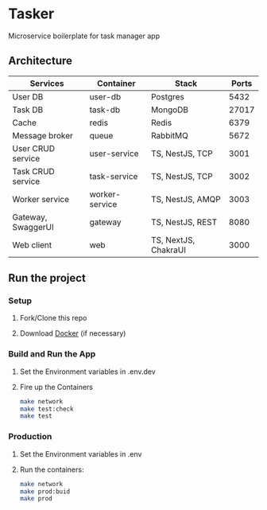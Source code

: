 # Tasker

Microservice boilerplate for task manager app

## Architecture

| Services            | Container       | Stack                    | Ports |
| ------------------- | ----------------| ------------------------ | ----- |
| User DB             | user-db         | Postgres                 | 5432  |
| Task DB             | task-db         | MongoDB                  | 27017 |
| Cache               | redis           | Redis                    | 6379  |
| Message broker      | queue           | RabbitMQ                 | 5672  |
| User CRUD service   | user-service    | TS, NestJS, TCP          | 3001  |
| Task CRUD service   | task-service    | TS, NestJS, TCP          | 3002  |
| Worker service      | worker-service  | TS, NestJS, AMQP         | 3003  |
| Gateway, SwaggerUI  | gateway         | TS, NestJS, REST         | 8080  |
| Web client          | web             | TS, NextJS, ChakraUI     | 3000  |

## Run the project

### Setup

1. Fork/Clone this repo

1. Download [Docker](https://docs.docker.com/docker-for-mac/install/) (if necessary)

### Build and Run the App

1. Set the Environment variables in .env.dev

1. Fire up the Containers

   ```sh
   make network
   make test:check
   make test
   ```

### Production

1. Set the Environment variables in .env

1. Run the containers:

   ```sh
   make network
   make prod:buid
   make prod
   ```
